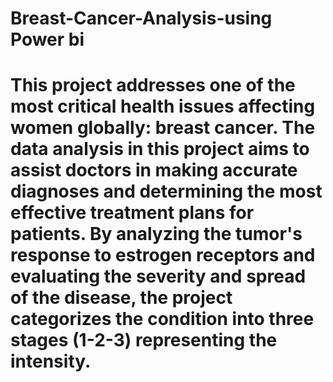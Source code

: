 # Breast-Cancer-Analysis-using Power bi
# This project addresses one of the most critical health issues affecting women globally: breast cancer. The data analysis in this project aims to assist doctors in making accurate diagnoses and determining the most effective treatment plans for patients. By analyzing the tumor's response to estrogen receptors and evaluating the severity and spread of the disease, the project categorizes the condition into three stages (1-2-3) representing the intensity.
